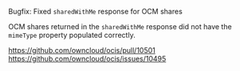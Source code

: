 Bugfix: Fixed `sharedWithMe` response for OCM shares

OCM shares returned in the `sharedWithMe` response did not have the `mimeType` property
populated correctly.

https://github.com/owncloud/ocis/pull/10501
https://github.com/owncloud/ocis/issues/10495
